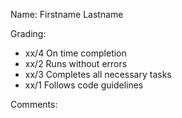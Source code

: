 Name: Firstname Lastname

Grading:

- xx/4 On time completion
- xx/2 Runs without errors
- xx/3 Completes all necessary tasks
- xx/1 Follows code guidelines

Comments:
